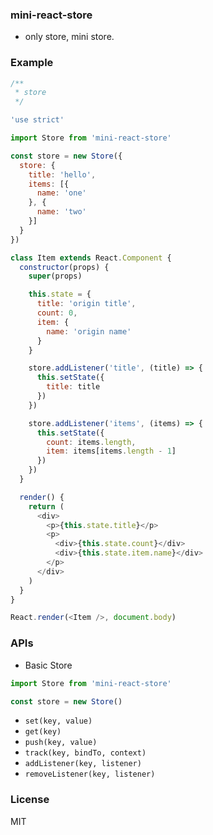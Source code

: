 ### mini-react-store

* only store, mini store.

### Example

```js
/**
 * store
 */

'use strict'

import Store from 'mini-react-store'

const store = new Store({
  store: {
    title: 'hello',
    items: [{
      name: 'one'
    }, {
      name: 'two'
    }]
  }
})

class Item extends React.Component {
  constructor(props) {
    super(props)

    this.state = {
      title: 'origin title',
      count: 0,
      item: {
        name: 'origin name'
      }
    }

    store.addListener('title', (title) => {
      this.setState({
        title: title
      })
    })

    store.addListener('items', (items) => {
      this.setState({
        count: items.length,
        item: items[items.length - 1]
      })
    })
  }

  render() {
    return (
      <div>
        <p>{this.state.title}</p>
        <p>
          <div>{this.state.count}</div>
          <div>{this.state.item.name}</div>
        </p>
      </div>
    )
  }
}

React.render(<Item />, document.body)
```

### APIs

* Basic Store

```js
import Store from 'mini-react-store'

const store = new Store()
```

  - `set(key, value)`
  - `get(key)`
  - `push(key, value)`
  - `track(key, bindTo, context)`
  - `addListener(key, listener)`
  - `removeListener(key, listener)`

### License
MIT
